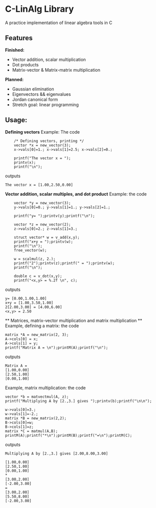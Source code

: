 # C-LinAlg Library
A practice implementation of linear algebra tools in C

## Features
**Finished:**
- Vector addition, scalar multiplication
- Dot products
- Matrix-vector & Matrix-matrix multiplication

**Planned:**
- Gaussian elimination
- Eigenvectors && eigenvalues
- Jordan canonical form
- Stretch goal: linear programming


## Usage:
**Defining vectors**
Example: The code
```
	/* Defining vectors, printing */
	vector *x = new_vector(3);
	x->vals[0]=1.; x->vals[1]=2.5; x->vals[2]=0.;

	printf("The vector x = ");
	printv(x);
	printf("\n");
```
outputs
```
The vector x = [1.00,2.50,0.00]
```

**Vector addition, scalar multiples, and dot product**
Example: the code
```
	vector *y = new_vector(3);
	y->vals[0]=0.; y->vals[1]=1.; y->vals[2]=1.;

	printf("y= ");printv(y);printf("\n");

	vector *z = new_vector(2);
	z->vals[0]=2.; z->vals[1]=3.;

	struct vector* w = v_add(x,y);
	printf("x+y = ");printv(w);
	printf("\n");
	free_vector(w);

	w = scalmul(z, 2.);
	printf("2");printv(z);printf(" = ");printv(w);
	printf("\n");
	
	double c = v_dot(x,y);
	printf("<x,y> = %.2f \n", c);
```
outputs
```
y= [0.00,1.00,1.00]
x+y = [1.00,3.50,1.00]
2[2.00,3.00] = [4.00,6.00]
<x,y> = 2.50 
```

** Matrices, matrix-vector multiplication and matrix multiplication **
Example, defining a matrix: the code
```	
matrix *A = new_matrix(2, 3);
A->cols[0] = x;
A->cols[1] = y;
printf("Matrix A = \n");printM(A);printf("\n");
```
outputs
```
Matrix A = 
[1.00,0.00]
[2.50,1.00]
[0.00,1.00]
```
Example, matrix multiplication: the code
```
vector *b = matvectmul(A, z);
printf("Multiplying A by [2.,3.] gives ");printv(b);printf("\n\n");

w->vals[0]=3.;
w->vals[1]=-2.;
matrix *B = new_matrix(2,2);
B->cols[0]=w;
B->cols[1]=z;
matrix *C = matmul(A,B);
printM(A);printf("*\n");printM(B);printf("=\n");printM(C);
```
outputs
```
Multiplying A by [2.,3.] gives [2.00,8.00,3.00]

[1.00,0.00]
[2.50,1.00]
[0.00,1.00]
*
[3.00,2.00]
[-2.00,3.00]
=
[3.00,2.00]
[5.50,8.00]
[-2.00,3.00]
```

